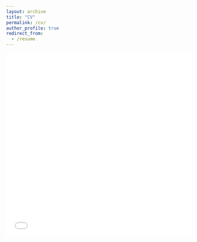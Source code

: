 ```yaml
---
layout: archive
title: "CV"
permalink: /cv/
author_profile: true
redirect_from:
  - /resume
---
```


<iframe src="/files/pdf/SamVasquezCVMar2025.pdf" width="100%" height="500" frameborder="no" border="0" marginwidth="0" marginheight="0"></iframe>
